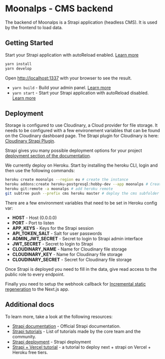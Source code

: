 # Moonalps - CMS backend

The backend of Moonalps is a Strapi application (headless CMS). It is used by the frontend to load data.

## Getting Started

Start your Strapi application with autoReload enabled. [Learn more](https://docs.strapi.io/developer-docs/latest/developer-resources/cli/CLI.html#strapi-develop)

```bash
yarn install
yarn develop
```

Open [http://localhost:1337](http://localhost:1337) with your browser to see the result.


- `yarn build` - Build your admin panel. [Learn more](https://docs.strapi.io/developer-docs/latest/developer-resources/cli/CLI.html#strapi-build)
- `yarn start` - Start your Strapi application with autoReload disabled. [Learn more](https://docs.strapi.io/developer-docs/latest/developer-resources/cli/CLI.html#strapi-start)

## Deployment


Storage is configured to use Cloudinary, a Cloud provider for file storage. It needs to be configured with a few environement variables that can be found on the Cloudinary dashboard page. The Strapi plugin for Cloudinary is here: [Cloudinary Strapi Plugin](https://www.npmjs.com/package/@strapi/provider-upload-cloudinary).

Strapi gives you many possible deployment options for your project [deployment section of the documentation](https://docs.strapi.io/developer-docs/latest/setup-deployment-guides/deployment.html).

We currently deploy on Heroku. Start by installing the heroku CLI, login and then use the following commands:

```bash
heroku create moonalps --region eu # create the instance
heroku addons:create heroku-postgresql:hobby-dev --app moonalps # Create a postgresql to store de Strapi data
heroku git:remote -a moonalps # add heroku remote
git subtree push --prefix cms heroku master # deploy the cms subfolder to heroku main
```

There are a few environment variables that need to be set in Heroku config var:

- **HOST** - Host (0.0.0.0)
- **PORT** - Port to listen
- **APP_KEYS** - Keys for the Strapi session
- **API_TOKEN_SALT** - Salt for user passwords
- **ADMIN_JWT_SECRET** - Secret to login to Strapi admin interface
- **JWT_SECRET** - Secret to login to Strapi
- **CLOUDINARY_NAME** - Name for Cloudinary file storage
- **CLOUDINARY_KEY** - Name for Cloudinary file storage
- **CLOUDINARY_SECRET** - Secret for Cloudinary file storage

Once Strapi is deployed you need to fill in the data, give read access to the public role to every endpoint.

Finally you need to setup the webhook callback for [Incremental static regeneration](https://nextjs.org/docs/basic-features/data-fetching/incremental-static-regeneration) to the Next.js app.

## Additional docs

To learn more, take a look at the following resources:

- [Strapi documentation](https://docs.strapi.io) - Official Strapi documentation.
- [Strapi tutorials](https://strapi.io/tutorials) - List of tutorials made by the core team and the community.
- [Strapi deployment](https://docs.strapi.io/developer-docs/latest/setup-deployment-guides/deployment.html) - Strapi deployment
- [Strapi + Vercel tutorial](https://www.youtube.com/watch?v=9l3r0EFp9ow&list=LL&index=1) - a tutorial to deploy next + strapi on Vercel + Heroku free tiers.
